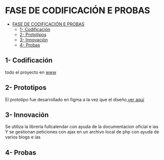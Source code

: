 # FASE DE CODIFICACIÓN E PROBAS

- [FASE DE CODIFICACIÓN E PROBAS](#fase-de-codificación-e-probas)
  - [1- Codificación](#1--codificación)
  - [2- Prototipos](#2--prototipos)
  - [3- Innovación](#3--innovación)
  - [4- Probas](#4--probas)


## 1- Codificación

todo el proyecto en [www](/www)

## 2- Prototipos

El prototipo fue desarrollado en figma a la vez que el diseño,[ver aquí](https://www.figma.com/design/NKKByBGLO9shA21hSNtvdI/KayakPlus?node-id=0%3A1&t=eZt6AeKSMVoJL996-1) 

## 3- Innovación

Se utiliza la librería fullcalendar con ayuda de la documentacion oficial e ias
Y se gestionan peticiones con ajax en un archivo local de php con ayuda de varios blogs e ias

## 4- Probas


